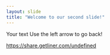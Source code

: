 ```yaml
---
layout: slide
title: "Welcome to our second slide!"
---
```

Your text
Use the left arrow to go back!

https://share.getliner.com/undefined
